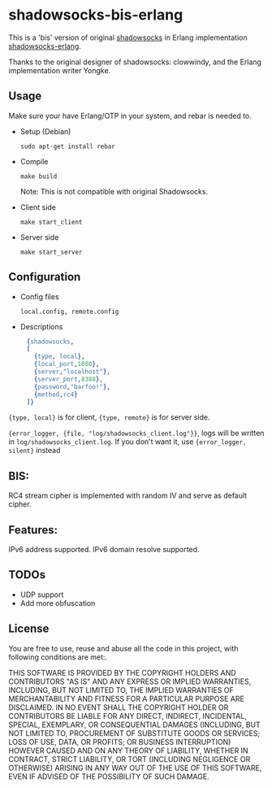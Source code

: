 shadowsocks-bis-erlang
===========

This is a 'bis' version of original [shadowsocks](https://github.com/clowwindy/shadowsocks) in Erlang implementation [shadowsocks-erlang](https://github.com/Yongke/shadowsocks-erlang).

Thanks to the original designer of shadowsocks: clowwindy, and the Erlang implementation writer Yongke.

Usage
-----------
Make sure your have Erlang/OTP in your system, and rebar is needed to.
* Setup (Debian)

    `sudo apt-get install rebar`

* Compile

    `make build`

  Note: This is not compatible with original Shadowsocks.
  
* Client side

    `make start_client`
* Server side
   
    `make start_server`

Configuration
-----------
* Config files

    `local.config, remote.config`
* Descriptions

```erlang
     {shadowsocks,
     [
       {type, local},
       {local_port,1080},
       {server,"localhost"},
       {server_port,8388},
       {password,"barfoo!"},
       {method,rc4}
     ]}
```

`{type, local}` is for client, `{type, remote}` is for server side.

`{error_logger, {file, "log/shadowsocks_client.log"}}`, logs will be written 
in `log/shadowsocks_client.log`. If you don't want it, use `{error_logger, silent}` instead

BIS:
----------
RC4 stream cipher is implemented with random IV and serve as default cipher.

Features:
---------
IPv6 address supported.
IPv6 domain resolve supported.

TODOs
-----------
* UDP support
* Add more obfuscation

License
-----------
You are free to use, reuse and abuse all the code in this project, with following conditions are met:.

THIS SOFTWARE IS PROVIDED BY THE COPYRIGHT HOLDERS AND CONTRIBUTORS "AS IS" AND ANY EXPRESS OR IMPLIED WARRANTIES, INCLUDING, BUT NOT LIMITED TO, THE IMPLIED WARRANTIES OF MERCHANTABILITY AND FITNESS FOR A PARTICULAR PURPOSE ARE DISCLAIMED. IN NO EVENT SHALL THE COPYRIGHT HOLDER OR CONTRIBUTORS BE LIABLE FOR ANY DIRECT, INDIRECT, INCIDENTAL, SPECIAL, EXEMPLARY, OR CONSEQUENTIAL DAMAGES (INCLUDING, BUT NOT LIMITED TO, PROCUREMENT OF SUBSTITUTE GOODS OR SERVICES; LOSS OF USE, DATA, OR PROFITS; OR BUSINESS INTERRUPTION) HOWEVER CAUSED AND ON ANY THEORY OF LIABILITY, WHETHER IN CONTRACT, STRICT LIABILITY, OR TORT (INCLUDING NEGLIGENCE OR OTHERWISE) ARISING IN ANY WAY OUT OF THE USE OF THIS SOFTWARE, EVEN IF ADVISED OF THE POSSIBILITY OF SUCH DAMAGE.
